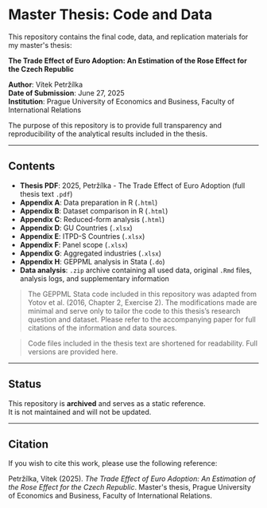 # Master Thesis: Code and Data

This repository contains the final code, data, and replication materials for my master's thesis:

**The Trade Effect of Euro Adoption: An Estimation of the Rose Effect for the Czech Republic**  

**Author**: Vítek Petržílka  
**Date of Submission**: June 27, 2025  
**Institution**: Prague University of Economics and Business, Faculty of International Relations

The purpose of this repository is to provide full transparency and reproducibility of the analytical results included in the thesis.

---

## Contents

- **Thesis PDF**: 2025, Petržílka - The Trade Effect of Euro Adoption (full thesis text `.pdf`)
- **Appendix A**: Data preparation in R (`.html`)  
- **Appendix B**: Dataset comparison in R (`.html`)  
- **Appendix C**: Reduced-form analysis (`.html`)  
- **Appendix D**: GU Countries (`.xlsx`)  
- **Appendix E**: ITPD-S Countries (`.xlsx`)  
- **Appendix F**: Panel scope (`.xlsx`)  
- **Appendix G**: Aggregated industries (`.xlsx`)  
- **Appendix H**: GEPPML analysis in Stata (`.do`)
- **Data analysis**: `.zip` archive containing all used data, original `.Rmd` files, analysis logs, and supplementary information  

> The GEPPML Stata code included in this repository was adapted from Yotov et al. (2016, Chapter 2, Exercise 2). The modifications made are minimal and serve only to tailor the code to this thesis’s research question and dataset. Please refer to the accompanying paper for full citations of the information and data sources.

> Code files included in the thesis text are shortened for readability. Full versions are provided here.

---

## Status

This repository is **archived** and serves as a static reference.  
It is not maintained and will not be updated.

---

## Citation

If you wish to cite this work, please use the following reference:

Petržílka, Vítek (2025). *The Trade Effect of Euro Adoption: An Estimation of the Rose Effect for the Czech Republic*. Master's thesis, Prague University of Economics and Business, Faculty of International Relations.
